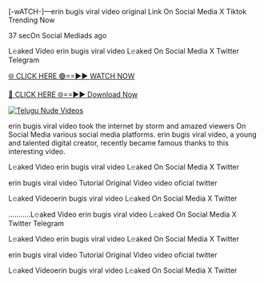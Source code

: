 [-wATCH-]—erin bugis viral video original Link On Social Media X Tiktok Trending Now


37 secOn Social Mediads ago

L𝚎aked Video erin bugis viral video L𝚎aked On Social Media X Twitter Telegram

[🌐 CLICK HERE 🟢==►► WATCH NOW](https://viral-xone.blogspot.com/2025/01/valovideo.html)

[🔴 CLICK HERE 🌐==►► Download Now](https://viral-xone.blogspot.com/2025/01/valovideo.html)

[![Telugu Nude Videos](https://i.imgur.com/dJHk4Zq.gif)](https://viral-xone.blogspot.com/2025/01/valovideo.html)

erin bugis viral video took the internet by storm and amazed viewers On Social Media various social media platforms. erin bugis viral video, a young and talented digital creator, recently became famous thanks to this interesting video.

L𝚎aked Video erin bugis viral video L𝚎aked On Social Media X Twitter

erin bugis viral video Tutorial Original Video video oficial twitter

L𝚎aked Videoerin bugis viral video L𝚎aked On Social Media X Twitter

...........L𝚎aked Video erin bugis viral video L𝚎aked On Social Media X Twitter Telegram

L𝚎aked Video erin bugis viral video L𝚎aked On Social Media X Twitter

erin bugis viral video Tutorial Original Video video oficial twitter

L𝚎aked Videoerin bugis viral video L𝚎aked On Social Media X Twitter